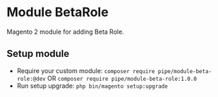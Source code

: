 # Module BetaRole

Magento 2 module for adding Beta Role.

## Setup module

- Require your custom module: `composer require pipe/module-beta-role:@dev` OR `composer require pipe/module-beta-role:1.0.0`
- Run setup upgrade: `php bin/magento setup:upgrade`
